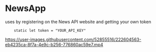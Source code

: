 #  NewsApp

uses by registering on the News API website and getting your own token

```
    static let token = "YOUR_API_KEY"
```
https://user-images.githubusercontent.com/52855516/222604563-eb4235ca-8f7a-4e9c-b256-776860ac59e7.mp4
